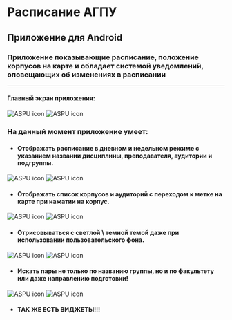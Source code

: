 # Расписание АГПУ
## Приложение для Android
### Приложение показывающие расписание, положение корпусов на карте и обладает системой уведомлений, оповещающих об изменениях в расписании
***
#### Главный экран приложения:

![ASPU icon](preview\screenshots\main_screen_search.jpg)
![ASPU icon](preview\screenshots\main_screen_search_dark.jpg)

### На данный момент приложение умеет:
* #### Отображать расписание в дневном и недельном режиме с указанием названии дисциплины, преподавателя, аудитории и подгруппы.

![ASPU icon](preview\screenshots\schedule_screen.jpg)
![ASPU icon](preview\screenshots\schedule_screen_dark.jpg)

* #### Отображать список корпусов и аудиторий с переходом к метке на карте при нажатии на корпус.

![ASPU icon](preview\screenshots\building_show.jpg)
![ASPU icon](preview\screenshots\building_show_dark.jpg)

* #### Отрисовываться с светлой \ темной темой даже при использовании пользовательского фона.

![ASPU icon](preview\screenshots\settings_screen.jpg)
![ASPU icon](preview\screenshots\settings_screen_dark.jpg)

* #### Искать пары не только по названию группы, но и по факультету или даже направлению подготовки!

![ASPU icon](preview\screenshots\find_rasp_screen.jpg)
![ASPU icon](preview\screenshots\find_rasp_screen_dark.jpg)

* #### ТАК ЖЕ ЕСТЬ ВИДЖЕТЫ!!!